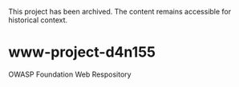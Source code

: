 This project has been archived. The content remains accessible for historical context.

# www-project-d4n155
OWASP Foundation Web Respository
